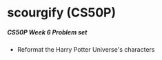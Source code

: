 # scourgify (CS50P)

##### CS50P Week 6 Problem set
* Reformat the Harry Potter Universe's characters
